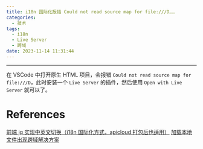 ```yaml
---
title: i18n 国际化报错 Could not read source map for file:///D……
categories:
  - 技术
tags:
  - i18n
  - Live Server
  - 跨域
date: 2023-11-14 11:31:44
---
```


---

在 VSCode 中打开原生 HTML 项目，会报错 `Could not read source map for file:///D`，此时安装一个 `Live Server` 的插件，然后使用 `Open with Live Server` 就可以了。

<!-- more -->

# References

[前端 jq 实现中英文切换（i18n 国际化方式，apicloud 打包后也适用）](https://blog.csdn.net/q_qman/article/details/96160906)
[加载本地文件出现跨域解决方案](https://zhuanlan.zhihu.com/p/359884170)
